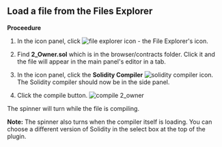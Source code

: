 ## Load a file from the Files Explorer
**Proceedure**

1. In the icon panel, click ![file explorer icon](./images/files1.png?raw=true "file explorer icon") - the File Explorer's icon.

5. Find **2_Owner.sol** which is in the browser/contracts folder.  Click it and the file will appear in the main panel's editor in a tab.

7. In the icon panel, click the **Solidity Compiler** ![solidity compiler icon](https://github.com/ethereum/remix-workshops/blob/master/Basics/2_Load_and_compile/images/solidity1.png?raw=true "solidity compiler icon"). The Solidity compiler should now be in the side panel.

8. Click the compile button. 
![compile 2_owner](https://github.com/ethereum/remix-workshops/blob/master/Basics/2_Load_and_compile/images/compile2owner.png?raw=true "compile 2_Owner") 

The spinner will turn while the file is compiling.  

**Note:** The spinner also turns when the compiler itself is loading.  You can choose a different version of Solidity in the select box at the top of the plugin.
